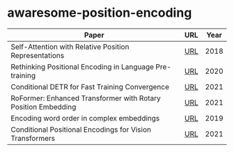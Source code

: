 # awaresome-position-encoding
|Paper|URL|Year|
|----|----|----|
|Self-Attention with Relative Position Representations|[URL](https://arxiv.org/abs/1803.02155)|2018|
|Rethinking Positional Encoding in Language Pre-training|[URL](https://arxiv.org/abs/2006.15595)|2020|
|Conditional DETR for Fast Training Convergence|[URL](https://arxiv.org/abs/2108.06152)|2021|
|RoFormer: Enhanced Transformer with Rotary Position Embedding|[URL](https://arxiv.org/abs/2104.09864)|2021|
|Encoding word order in complex embeddings|[URL](https://arxiv.org/abs/1912.12333)|2019|
|Conditional Positional Encodings for Vision Transformers|[URL](https://arxiv.org/abs/2102.10882)|2021|
